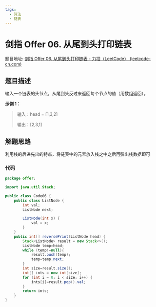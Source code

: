 ```yaml
---
tags:
  - 算法
  - 链表
---
```


# 剑指 Offer 06. 从尾到头打印链表

题目地址: [剑指 Offer 06. 从尾到头打印链表 - 力扣（LeetCode） (leetcode-cn.com)](https://leetcode-cn.com/problems/cong-wei-dao-tou-da-yin-lian-biao-lcof/)
## 题目描述

输入一个链表的头节点，从尾到头反过来返回每个节点的值（用数组返回）。

**示例 1：**

> 输入：head = [1,3,2]
>
> 输出：[2,3,1]

## 解题思路

利用栈的后进先出的特点，将链表中的元素放入栈之中之后再弹出栈数据即可


### 代码

```java
package offer;

import java.util.Stack;

public class Code06 {
    public class ListNode {
        int val;
        ListNode next;

        ListNode(int x) {
            val = x;
        }
    }
    public int[] reversePrint(ListNode head) {
        Stack<ListNode> result = new Stack<>();
        ListNode temp=head;
        while (temp!=null){
            result.push(temp);
            temp=temp.next;
        }
        int size=result.size();
        int[] ints = new int[size];
        for (int i = 0; i < size; i++) {
            ints[i]=result.pop().val;
        }
        return ints;
    }
}
```